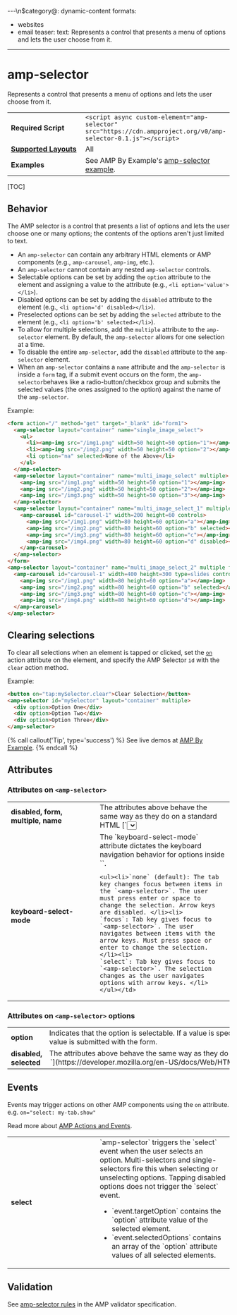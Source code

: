 ---\n$category@: dynamic-content
formats:
  - websites
  - email
teaser:
  text: Represents a control that presents a menu of options and lets the user choose from it.
---
<!---
Copyright 2016 The AMP HTML Authors. All Rights Reserved.

Licensed under the Apache License, Version 2.0 (the "License");
you may not use this file except in compliance with the License.
You may obtain a copy of the License at

      http://www.apache.org/licenses/LICENSE-2.0

Unless required by applicable law or agreed to in writing, software
distributed under the License is distributed on an "AS-IS" BASIS,
WITHOUT WARRANTIES OR CONDITIONS OF ANY KIND, either express or implied.
See the License for the specific language governing permissions and
limitations under the License.
-->

# amp-selector

Represents a control that presents a menu of options and lets the user choose from it.

<table>
  <tr>
    <td class="col-fourty" width="40%"><strong>Required Script</strong></td>
    <td><code>&lt;script async custom-element="amp-selector" src="https://cdn.ampproject.org/v0/amp-selector-0.1.js">&lt;/script></code></td>
  </tr>
  <tr>
    <td class="col-fourty"><strong><a href="https://www.ampproject.org/docs/guides/responsive/control_layout.html">Supported Layouts</a></strong></td>
    <td>All</td>
  </tr>
  <tr>
    <td class="col-fourty"><strong>Examples</strong></td>
    <td>See AMP By Example's <a href="https://ampbyexample.com/components/amp-selector/">amp-selector example</a>.</td>
  </tr>
</table>

[TOC]

## Behavior

The AMP selector is a control that presents a list of options and lets the user choose one or many options; the contents of the options aren't just limited to text.

- An `amp-selector` can contain any arbitrary HTML elements or AMP components (e.g., `amp-carousel`, `amp-img`, etc.).
- An `amp-selector` cannot contain any nested `amp-selector` controls.
- Selectable options can be set by adding the `option` attribute to the element and assigning a value to the attribute (e.g., `<li option='value'></li>`).
- Disabled options can be set by adding the `disabled` attribute to the element (e.g.,  `<li option='d' disabled></li>`).
- Preselected options can be set by adding the `selected` attribute to the element (e.g.,  `<li option='b' selected></li>`).
- To allow for multiple selections, add the `multiple` attribute to the `amp-selector` element.  By default, the `amp-selector` allows for one selection at a time.
- To disable the entire `amp-selector`, add the `disabled` attribute to the `amp-selector` element.
- When an `amp-selector` contains a `name` attribute and the `amp-selector` is inside a `form` tag, if a submit event occurs on the form, the `amp-selector`behaves like a radio-button/checkbox group and submits the selected values (the ones assigned to the option) against the name of the `amp-selector`.

Example:

```html
<form action="/" method="get" target="_blank" id="form1">
  <amp-selector layout="container" name="single_image_select">
    <ul>
      <li><amp-img src="/img1.png" width=50 height=50 option="1"></amp-img></li>
      <li><amp-img src="/img2.png" width=50 height=50 option="2"></amp-img></li>
      <li option="na" selected>None of the Above</li>
    </ul>
  </amp-selector>
  <amp-selector layout="container" name="multi_image_select" multiple>
    <amp-img src="/img1.png" width=50 height=50 option="1"></amp-img>
    <amp-img src="/img2.png" width=50 height=50 option="2"></amp-img>
    <amp-img src="/img3.png" width=50 height=50 option="3"></amp-img>
  </amp-selector>
  <amp-selector layout="container" name="multi_image_select_1" multiple>
    <amp-carousel id="carousel-1" width=200 height=60 controls>
      <amp-img src="/img1.png" width=80 height=60 option="a"></amp-img>
      <amp-img src="/img2.png" width=80 height=60 option="b" selected></amp-img>
      <amp-img src="/img3.png" width=80 height=60 option="c"></amp-img>
      <amp-img src="/img4.png" width=80 height=60 option="d" disabled></amp-img>
    </amp-carousel>
  </amp-selector>
</form>
<amp-selector layout="container" name="multi_image_select_2" multiple form="form1">
  <amp-carousel id="carousel-1" width=400 height=300 type=slides controls>
    <amp-img src="/img1.png" width=80 height=60 option="a"></amp-img>
    <amp-img src="/img2.png" width=80 height=60 option="b" selected></amp-img>
    <amp-img src="/img3.png" width=80 height=60 option="c"></amp-img>
    <amp-img src="/img4.png" width=80 height=60 option="d"></amp-img>
  </amp-carousel>
</amp-selector>
```

## Clearing selections
To clear all selections when an element is tapped or clicked, set the [`on`](../../spec/amp-actions-and-events.md) action attribute on the element, and specify the AMP Selector `id` with the `clear` action method.

Example:

```html
<button on="tap:mySelector.clear">Clear Selection</button>
<amp-selector id="mySelector" layout="container" multiple>
  <div option>Option One</div>
  <div option>Option Two</div>
  <div option>Option Three</div>
</amp-selector>
```

{% call callout('Tip', type='success') %}
See live demos at [AMP By Example](https://ampbyexample.com/components/amp-selector/).
{% endcall %}

## Attributes

### Attributes on `<amp-selector>`

<table class="ad-m-table-listing">
  <tr>
    <td width="40%"><strong>disabled, form, multiple, name</strong></td>
    <td>The attributes above behave the same way as they do on a standard HTML [`<select>`](https://developer.mozilla.org/en/docs/Web/HTML/Element/select) element.</td>
  </tr>
  <tr>
    <td width="40%"><strong>keyboard-select-mode</strong></td>
    <td>The `keyboard-select-mode` attribute dictates the keyboard navigation behavior for options inside `<amp-selector>`.

    <ul><li>`none` (default): The tab key changes focus between items in the `<amp-selector>`. The user must press enter or space to change the selection. Arrow keys are disabled. </li><li>
    `focus`: Tab key gives focus to `<amp-selector>`. The user navigates between items with the arrow keys. Must press space or enter to change the selection.</li><li>
    `select`: Tab key gives focus to `<amp-selector>`. The selection changes as the user navigates options with arrow keys. </li></ul></td>
  </tr>
</table>

### Attributes on `<amp-selector>` options

<table class="ad-m-table-listing">
  <tr>
    <td width="40%"><strong>option</strong></td>
    <td>Indicates that the option is selectable.  If a value is specified, the contents of the value is submitted with the form.</td>
  </tr>
  <tr>
    <td width="40%"><strong>disabled, selected</strong></td>
    <td>The attributes above behave the same way as they do on a standard HTML [`<option>`](https://developer.mozilla.org/en-US/docs/Web/HTML/Element/option) element.</td>
  </tr>
</table>

## Events

Events may trigger actions on other AMP components using the `on` attribute.
e.g. `on="select: my-tab.show"`

Read more about [AMP Actions and Events](../../spec/amp-actions-and-events.md).

<table class="ad-m-table-listing">
  <tr>
    <td width="40%"><strong>select</strong></td>
    <td>`amp-selector` triggers the `select` event when the user selects an option.
    Multi-selectors and single-selectors fire this when selecting or unselecting options.
    Tapping disabled options does not trigger the `select` event.
    <ul>
      <li>
      `event.targetOption` contains the `option` attribute value of the selected element.</li>
      <li>
      `event.selectedOptions` contains an array of the `option` attribute values of all selected elements.
      </li>
    </ul></td>
  </tr>

</table>

## Validation

See [amp-selector rules](https://github.com/ampproject/amphtml/blob/master/extensions/amp-selector/validator-amp-selector.protoascii) in the AMP validator specification.
